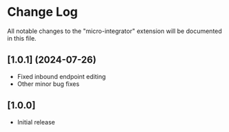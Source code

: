 # Change Log

All notable changes to the "micro-integrator" extension will be documented in this file.

## [1.0.1] (2024-07-26)

- Fixed inbound endpoint editing 
- Other minor bug fixes

## [1.0.0]

- Initial release
